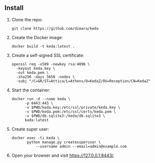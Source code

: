 ## Install

1. Clone the repo:
   ```
   git clone https://github.com/dimara/keda
   ```

1. Create the Docker image:
   ```
   docker build -t keda:latest .
   ```

1. Create a self-signed SSL certificate:
   ```
   openssl req -x509 -newkey rsa:4096 \
     -keyout keda.key \
     -out keda.pem \
     -sha256 -days 3650 -nodes \
     -subj "/C=GR/ST=Attica/L=Athens/O=KedaZ/OU=Reception/CN=KedaZ"
   ```

1. Start the container:
   ```
   docker run -d --name keda \
         -p 8443:443 \
         -v $PWD/keda.key:/etc/ssl/private/keda.key \
         -v $PWD/keda.pem:/etc/ssl/certs/keda.pem \
         -v $PWD/db.sqlite3:/keda/db.sqlite3 \
         keda:latest
   ```

1. Create super user:
   ```
   docker exec -ti keda \
          python manage.py createsuperuser \
              --username admin --email=admin@example.com
   ```

1. Open your browser and visit https://127.0.0.1:8443/.
